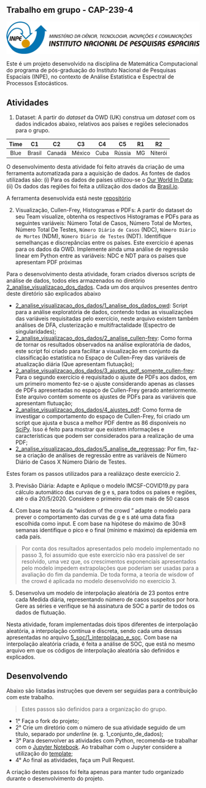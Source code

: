 ## Trabalho em grupo - CAP-239-4

<center>
    <img src="images/logo_inpe.png"/>
</center>

Este é um projeto desenvolvido na disciplina de Matemática Computacional do programa de pós-graduação do Instituto Nacional de Pesquisas Espaciais (INPE), no contexto de Análise Estatística e Espectral de Processos Estocásticos.

## Atividades

1. Dataset: A partir do *dataset* da OWD (UK) construa um *dataset* com os dados indicados abaixo, relativos aos países e regiões selecionados para o grupo.

| Time 	|   C1   	| C2     	| C3     	| C4   	| C5     	| R1 	| R2      	|
|:----:	|:------:	|--------	|--------	|------	|--------	|----	|---------	|
| Blue 	| Brasil 	| Canadá 	| México 	| Cuba 	| Rússia 	| MG 	| Niterói 	|

O desenvolvimento desta atividade foi feito através da criação de uma ferramenta automatizada para a aquisição de dados. As fontes de dados utilizadas são: (i) Para os dados de países utilizou-se o [Our World In Data](https://ourworldindata.org/coronavirus); (ii) Os dados das regiões foi feita a utilização dos dados da [Brasil.io](https://brasil.io/home/).

A ferramenta desenvolvida está neste [repositório](https://github.com/cmath-covid/dataset)

2. Visualização, Cullen-Frey, Histogramas e PDFs: A partir do dataset do seu Team visualize, obtenha os respectivos Histogramas e PDFs para as seguintes variáveis: Número Total de Casos, Número Total de Mortes, Número Total De Testes, `Número Diário de Casos` (NDC), `Número Diário de Mortes` (NDM), `Número Diário de Testes` (NDT). Identifique semelhanças e discrepâncias entre os países. Este exercício é apenas para os dados da OWD. Implemente ainda uma análise de regressão linear em Python entre as variáveis: NDC e NDT para os países que apresentam PDF próximas

Para o desenvolvimento desta atividade, foram criados diversos scripts de análise de dados, todos eles armazenados no diretório [2_analise_visualizacao_dos_dados](2_analise_visualizacao_dos_dados). Cada um dos arquivos presentes dentro deste diretório são explicados abaixo

- [2_analise_visualizacao_dos_dados/1_analise_dos_dados_owd](2_analise_visualizacao_dos_dados/1_analise_dos_dados_owd.ipynb): Script para a análise exploratória de dados, contendo todas as visualizações das variáveis requisitadas pelo exercício, neste arquivo existem também análises de DFA, clusterização e multifractalidade (Espectro de singularidades);
- [2_analise_visualizacao_dos_dados/2_analise_cullen-frey](2_analise_visualizacao_dos_dados/2_analise_cullen-frey.ipynb): Como forma de tornar os resultados observados na análise exploratória de dados, este script foi criado para facilitar a visualização em conjunto da classificação estatística no Espaço de Cullen-Frey das variáveis de atualização diária (Que apresentam flutuação);
- [2_analise_visualizacao_dos_dados/3_ajustes_pdf_somente_cullen-frey](2_analise_visualizacao_dos_dados/3_ajustes_pdf_somente_cullen-frey.ipynb): Para o segundo exercício é requisitado o ajuste de PDFs aos dados, em um primeiro momento fez-se o ajuste considerando apenas as classes de PDFs apresentadas no espaço de Cullen-Frey gerado anteriormente. Este arquivo contém somente os ajustes de PDFs para as variáveis que apresentam flutuação;
- [2_analise_visualizacao_dos_dados/4_ajustes_pdf](2_analise_visualizacao_dos_dados/4_ajustes_pdf.ipynb): Como forma de investigar o comportamento do espaço de Cullen-Frey, foi criado um script que ajusta e busca a melhor PDF dentre as 86 disponíveis no [SciPy](https://www.scipy.org/). Isso é feito para mostrar que existem informações e características que podem ser considerados para a realização de uma PDF;
- [2_analise_visualizacao_dos_dados/5_analise_de_regressao](2_analise_visualizacao_dos_dados/5_analise_de_regressao.ipynb): Por fim, faz-se a criação de análises de regressão entre as variáveis de Número Diário de Casos X Número Diário de Testes.

Estes foram os passos utilizados para a realiãzaço deste exercício 2.

3. Previsão Diária: Adapte e Aplique o modelo IMCSF-COVID19.py para cálculo automático das curvas de g e s, para todos os países e regiões, até o dia 20/5/2020. Considere o primeiro dia com mais de 50 casos

4. Com base na teoria da “wisdom of the crowd ” adapte o modelo para prever o comportamento das curvas de g e s até uma data fixa escolhida como input. E com base na hipótese do máximo de 30±8 semanas identifique o pico e o final (mínimo e máximo) da epidemia em cada país.

> Por conta dos resultados apresentados pelo modelo implementado no passo 3, foi assumido que este exercício não era passível de ser resolvido, uma vez que, os crescimentos exponenciais apresentados pelo modelo impedem extrapolações que poderiam ser usadas para a avaliação do fim da pandemia. De toda forma, a teoria de wisdow of the crowd é aplicada no modelo desenvolvido no exercício 3.

5. Desenvolva um modelo de interpolação aleatória de 23 pontos entre cada Medida diária, representando número de casos suspeitos por hora. Gere as séries e verifique se há assinatura de SOC a partir de todos os dados de flutuação. 

Nesta atividade, foram implementadas dois tipos diferentes de interpolação aleatória, a interpolação contínua e discreta, sendo cada uma dessas apresentadas no arquivo [5_soc/1_interpolacao_e_soc](5_soc/1_interpolacao_e_soc.ipynb). Com base na interpolação aleatória criada, é feita a análise de SOC, que está no mesmo arquivo em que os códigos de interpolação aleatória são definidos e explicados.

## Desenvolvendo

Abaixo são listadas instruções que devem ser seguidas para a contribuição com este trabalho.

> Estes passos são definidos para a organização do grupo.

- 1̣° Faça o fork do projeto;
- 2° Crie um diretório com o número de sua atividade seguido de um título, separado por *underline* (e. g. 1_conjunto_de_dados);
- 3° Para desenvolver as atividades com Python, recomenda-se trabalhar com o [Jupyter Notebook](https://jupyter.org/). Ao trabalhar com o Jupyter considere a utilização do [template](template/template.ipynb);
- 4° Ao final as atividades, faça um Pull Request.

A criação destes passos foi feita apenas para manter tudo organizado durante o desenvolvimento do projeto.
